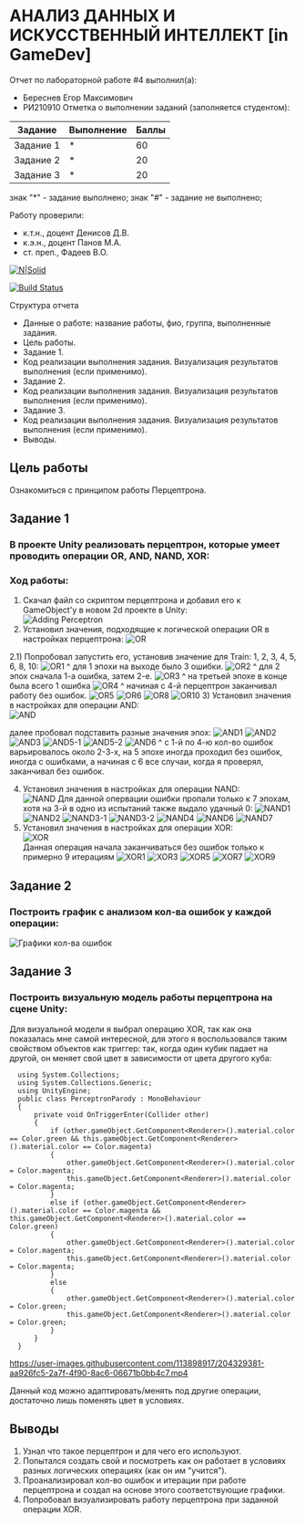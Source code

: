 # АНАЛИЗ ДАННЫХ И ИСКУССТВЕННЫЙ ИНТЕЛЛЕКТ [in GameDev]
Отчет по лабораторной работе #4 выполнил(а):
- Береснев Егор Максимович
- РИ210910
Отметка о выполнении заданий (заполняется студентом):

| Задание | Выполнение | Баллы |
| ------ | ------ | ------ |
| Задание 1 | * | 60 |
| Задание 2 | * | 20 |
| Задание 3 | * | 20 |

знак "*" - задание выполнено; знак "#" - задание не выполнено;

Работу проверили:
- к.т.н., доцент Денисов Д.В.
- к.э.н., доцент Панов М.А.
- ст. преп., Фадеев В.О.

[![N|Solid](https://cldup.com/dTxpPi9lDf.thumb.png)](https://nodesource.com/products/nsolid)

[![Build Status](https://travis-ci.org/joemccann/dillinger.svg?branch=master)](https://travis-ci.org/joemccann/dillinger)

Структура отчета

- Данные о работе: название работы, фио, группа, выполненные задания.
- Цель работы.
- Задание 1.
- Код реализации выполнения задания. Визуализация результатов выполнения (если применимо).
- Задание 2.
- Код реализации выполнения задания. Визуализация результатов выполнения (если применимо).
- Задание 3.
- Код реализации выполнения задания. Визуализация результатов выполнения (если применимо).
- Выводы.

## Цель работы
Ознакомиться с принципом работы Перцептрона.

## Задание 1
### В проекте Unity реализовать перцептрон, которые умеет проводить операции OR, AND, NAND, XOR:
   ### Ход работы:
   1) Скачал файл со скриптом перцептрона и добавил его к GameObject'у в новом 2d проекте в Unity:   
![Adding Perceptron](https://user-images.githubusercontent.com/113898917/204292176-f64ca585-04f5-4d2d-a00f-4dcab58c2e53.png)
   2) Установил значения, подходящие к логической операции OR в настройках перцептрона: 
![OR](https://user-images.githubusercontent.com/113898917/204292304-6faeda14-947e-4459-b102-cb32b688ac08.png)
      
   2.1) Попробовал запустить его, установив значение для Train: 1, 2, 3, 4, 5, 6, 8, 10:
![OR1](https://user-images.githubusercontent.com/113898917/204292796-52ba9f6c-c31b-4975-8d47-d5d185232b35.png)
 ^ для 1 эпохи на выходе было 3 ошибки.
![OR2](https://user-images.githubusercontent.com/113898917/204292900-362d32e1-fd31-44bf-bc48-176335f35191.png)
^ для 2 эпох сначала 1-а ошибка, затем 2-е.
![OR3](https://user-images.githubusercontent.com/113898917/204293060-5dbf0f9c-3519-4c9c-b401-60d6f68cc3e1.png)
^ на третьей эпохе в конце была всего 1 ошибка
![OR4](https://user-images.githubusercontent.com/113898917/204293162-9fdea835-776b-43a2-9957-e84ce89bad71.png)
^ начиная с 4-й перцептрон заканчивал работу без ошибок.
![OR5](https://user-images.githubusercontent.com/113898917/204293250-0d0a9f3e-22db-48fe-8717-b3394230ccb1.png)
![OR6](https://user-images.githubusercontent.com/113898917/204293255-64dc411c-c403-4dfb-b02a-9c2a3039d03c.png)
![OR8](https://user-images.githubusercontent.com/113898917/204293266-c7a7710c-e9ec-4c5a-9deb-452a806852d4.png)
![OR10](https://user-images.githubusercontent.com/113898917/204293273-ee2f2705-d4f5-4e59-9dc7-5beb01180f84.png)
   3) Установил значения в настройках для операции AND:                                                                                     
       ![AND](https://user-images.githubusercontent.com/113898917/204297566-e328c47c-1422-48d8-89c5-649be9e2770e.png)
   
   далее пробовал подставить разные значения эпох:
  ![AND1](https://user-images.githubusercontent.com/113898917/204297663-5d22fad4-0c22-4bcf-acf6-f7948a9c7cdc.png)
![AND2](https://user-images.githubusercontent.com/113898917/204297685-b696b1a5-cf27-440a-8c20-04e1ebf4bd89.png)
![AND3](https://user-images.githubusercontent.com/113898917/204297692-0cdb566d-e603-428f-ac61-67e2dc58d67f.png)
![AND5-1](https://user-images.githubusercontent.com/113898917/204297714-8e146c34-abff-443f-985d-44afe838adac.png)
![AND5-2](https://user-images.githubusercontent.com/113898917/204297734-e84f33ea-ab79-4df4-bbaf-a615f557bcdf.png)
![AND6](https://user-images.githubusercontent.com/113898917/204297738-c5f89aeb-0463-4ff8-b2ca-1589d017ac32.png)
^ с 1-й по 4-ю кол-во ошибок варьировалось около 2-3-х, на 5 эпохе иногда проходил без ошибок, иногда с ошибками, а начиная с 6 все случаи, когда я проверял, заканчивал без ошибок.
                                                                                                                                           
   4) Установил значения в настройках для операции NAND:                                                                                  
![NAND](https://user-images.githubusercontent.com/113898917/204307347-4deffd99-06d0-4c54-8e5b-50784a74c43c.png)
Для данной опервации ошибки пропали только к 7 эпохам, хотя на 3-й в одно из испытаний также выдало удачный 0:
![NAND1](https://user-images.githubusercontent.com/113898917/204307537-4022eb38-9740-4153-8bb6-4d5eba631f44.png)
![NAND2](https://user-images.githubusercontent.com/113898917/204307547-06618738-92e2-417a-94eb-3946a4df3dab.png)
![NAND3-1](https://user-images.githubusercontent.com/113898917/204307556-75b739dd-26f9-41ff-b4c3-9ab0ce57fe4b.png)
![NAND3-2](https://user-images.githubusercontent.com/113898917/204307567-fefa5d7b-ce24-4d4d-bd7f-796598fa3b0c.png)
![NAND4](https://user-images.githubusercontent.com/113898917/204307582-055d23b0-21d4-4117-a9f4-5f8618fc05ad.png)
![NAND6](https://user-images.githubusercontent.com/113898917/204307593-c738b966-15c0-4040-b711-3c08a63589de.png)
![NAND7](https://user-images.githubusercontent.com/113898917/204307609-06a980e1-0168-49d0-98f6-c26d17a38976.png)
   5) Установил значения в настройках для операции XOR:                                                                                 
   ![XOR](https://user-images.githubusercontent.com/113898917/204310702-6718ac62-f263-4ef9-9360-4c2bb35cac69.png)                           
   Данная операция начала заканчиваться без ошибок только к примерно 9 итерациям
![XOR1](https://user-images.githubusercontent.com/113898917/204310890-9d7a15e6-36a2-495c-a465-a15812c2521b.png)
![XOR3](https://user-images.githubusercontent.com/113898917/204310897-0e27be36-db5b-45db-a955-31015e6ce5e3.png)
![XOR5](https://user-images.githubusercontent.com/113898917/204310903-2261c379-f474-4d42-b761-05c9bad5fe8b.png)
![XOR7](https://user-images.githubusercontent.com/113898917/204310911-3d4b65e3-b909-4391-90d9-ca5d6dd492b5.png)
![XOR9](https://user-images.githubusercontent.com/113898917/204310920-982db6be-4072-4dcd-bd3f-9c699879ceb3.png)


## Задание 2
### Построить график с анализом кол-ва ошибок у каждой операции:                                                                           
   ![Графики кол-ва ошибок](https://user-images.githubusercontent.com/113898917/204315273-7691b0b9-6441-4917-9145-58b32387f3e3.png)

## Задание 3
### Построить визуальную модель работы перцептрона на сцене Unity:
   Для визуальной модели я выбрал операцию XOR, так как она показалась мне самой интересной, для этого я воспользовался таким свойством объектов как триггер:
   так, когда один кубик падает на другой, он меняет свой цвет в зависимости от цвета другого куба:
      
      using System.Collections;     
      using System.Collections.Generic;
      using UnityEngine;
      public class PerceptronParody : MonoBehaviour
      {
          private void OnTriggerEnter(Collider other)
          {
              if (other.gameObject.GetComponent<Renderer>().material.color == Color.green && this.gameObject.GetComponent<Renderer>().material.color == Color.magenta)
              {
                  other.gameObject.GetComponent<Renderer>().material.color = Color.magenta;
                  this.gameObject.GetComponent<Renderer>().material.color = Color.magenta;
              }
              else if (other.gameObject.GetComponent<Renderer>().material.color == Color.magenta && this.gameObject.GetComponent<Renderer>().material.color == Color.green)
              {
                  other.gameObject.GetComponent<Renderer>().material.color = Color.magenta;
                  this.gameObject.GetComponent<Renderer>().material.color = Color.magenta;
              }
              else
              {
                  other.gameObject.GetComponent<Renderer>().material.color = Color.green;
                  this.gameObject.GetComponent<Renderer>().material.color = Color.green;
              }
          }
      }
 

   
 

https://user-images.githubusercontent.com/113898917/204329381-aa926fc5-2a7f-4f90-8ac6-06671b0bb4c7.mp4

Данный код можно адаптировать/менять под другие операции, достаточно лишь поменять цвет в условиях.

## Выводы
   1. Узнал что такое перцептрон и для чего его используют.
   2. Попытался создать свой и посмотреть как он работает в условиях разных логических операциях (как он им "учится").
   3. Проанализировал кол-во ошибок и итерации при работе перцептрона и создал на основе этого соответствующие графики.
   4. Попробовал визуализировать работу перцептрона при заданной операции XOR.
